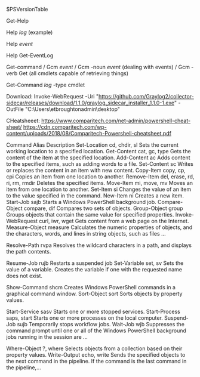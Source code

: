 $PSVersionTable

Get-Help

Help *log* (example)

Help *event*

Help Get-EventLog

Get-command / Gcm *event* / Gcm -noun *event* (dealing with events) / Gcm -verb Get (all cmdlets capable of retrieving things)

Get-Command *log* -type cmdlet 


Download:
Invoke-WebRequest -Uri "https://github.com/Graylog2/collector-sidecar/releases/download/1.1.0/graylog_sidecar_installer_1.1.0-1.exe" -OutFile "C:\Users\etbroughtonadmin\desktop"

CHeatsheeet: https://www.comparitech.com/net-admin/powershell-cheat-sheet/
https://cdn.comparitech.com/wp-content/uploads/2018/08/Comparitech-Powershell-cheatsheet.pdf

Command         Alias                           Description
Set-Location	cd, chdir, sl	                Sets the current working location to a specified location.
Get-Content	    cat, gc, type	                Gets the content of the item at the specified location.
Add-Content	    ac	                            Adds content to the specified items, such as adding words to a file.
Set-Content	    sc	                            Writes or replaces the content in an item with new content.
Copy-Item	    copy, cp, cpi	                Copies an item from one location to another.
Remove-Item	    del, erase, rd, ri, rm, rmdir	Deletes the specified items.
Move-Item	    mi, move, mv	                Moves an item from one location to another.
Set-Item	    si	                            Changes the value of an item to the value specified in the command.
New-Item	    ni	                            Creates a new item.
Start-Job	    sajb	                        Starts a Windows PowerShell background job.
Compare-Object	compare, dif	                Compares two sets of objects.
Group-Object	group	                        Groups objects that contain the same value for specified properties.
Invoke-WebRequest	curl, iwr, wget	            Gets content from a web page on the Internet.
Measure-Object	measure	                        Calculates the numeric properties of objects, and the characters, words, and lines in string objects, such as files …

Resolve-Path	rvpa	                        Resolves the wildcard characters in a path, and displays the path contents.

Resume-Job	    rujb	                        Restarts a suspended job
Set-Variable	set, sv	                        Sets the value of a variable. Creates the variable if one with the requested name does not exist.

Show-Command	shcm	                        Creates Windows PowerShell commands in a graphical command window.
Sort-Object	sort	Sorts objects by property values.

Start-Service	sasv	                        Starts one or more stopped services.
Start-Process	saps, start	                    Starts one or more processes on the local computer.
Suspend-Job	    sujb	                        Temporarily stops workflow jobs.
Wait-Job	    wjb	                            Suppresses the command prompt until one or all of the Windows PowerShell background jobs running in the session are …

Where-Object	?, where	                    Selects objects from a collection based on their property values.
Write-Output	echo, write	                    Sends the specified objects to the next command in the pipeline. If the command is the last command in the pipeline,…